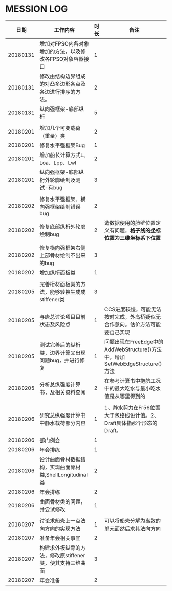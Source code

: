 # MESSION LOG  
  
日期          	| 工作内容                                                  	|时长|备注
----------------|---------------------------------------------------------------|---|----------
20180131	| 增加对FPSO内各对象增加的方法，以及修改各FPSO对象容器接口	| 1 |
20180131	| 修改由结构边界组成的对凸多边形各点及各边进行排序的方法。	| 2 |
20180131	| 纵向强框架-底部纵桁                                        	| 5 |
 | | |
20180201	| 增加几个可变载荷（重量）类                               	| 2 |
20180201	| 修复水平强框架Bug                                     	| 1 |
20180201	| 增加船长计算方式L、Loa、Lpp、Lwl    				| 2 |
20180201	| 纵向强框架-底部纵桁外轮廓绘制及测试-有bug              	| 3 |
 | | |
20180202	| 修复水平强框架、横向强框架绘制错误bug                       	| 2 |
20180202	| 修复底部纵桁外轮廓绘制bug                                  	| 2 | 造数据使用的舱壁位置定义有问题，**格子线的坐标位置为三维坐标系下位置**  
20180202	| 修复横向强框架右侧上部骨材绘制不出来的bug                 	| 3 |  
20180202	| 增加纵桁面板类                                           	| 1 |  
 | | | 
20180205	| 完善桁材面板类的方法，能够转换生成成stiffener类          	| 3 | 
20180205	| 与唐总讨论项目目前状态及风险点                             	| 1 | CCS进度较慢，可能无法按时完成，外高桥疑似无合作意向。估价方法可能要自己实现
20180205	| 测试完善后的纵桁类，边界计算又出现问题bug，并进行修复       	| 1 | 问题出现在FreeEdge中的AddWebStructure()方法中，增加SetWebEdgeStructure()方法
20180205	| 分析总纵强度计算书，及相关资料查阅                        	| 2 | 在参考计算书中拖航工况中的最大吃水与最小吃水值是从哪里得到的  
 | | |  
20180206	| 研究总纵强度计算书中静水载荷部分内容                      	| 1 | 1、静水剪力在Fr56位置大于包络线设计值。2、Draft具体指那个形态的Draft。
20180206	| 部门例会                                                    	| 1 | 
20180206	| 年会排练                                                 	| 1 | 
20180206	| 设计曲面骨材数据结构，实现曲面骨材类,ShellLongitudinal类	| 2 |   
20180206	| 年会排练							| 2 |
20180206	| 曲面骨材类的问题，并尝试修改					| 1 | 
 | | |  
20180207	| 讨论求船壳上一点法向方向的实现方法                      	| 1 | 可以将船壳分解为离散的单元面然后求其法向方向
20180207	| 准备年会相关事宜                                           	| 2 | 
20180207	| 构建求外板纵骨的方法，修改原stiffener类，使其支持三维曲面	| 3 | 
20180207	| 年会准备                                                    	| 2 | 

